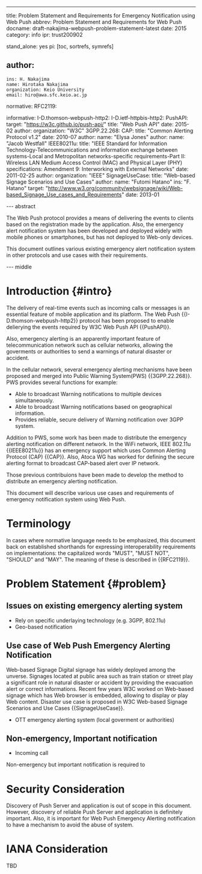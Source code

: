 ---
title: Problem Statement and Requirements for Emergency Notification using Web Push
abbrev: Problem Statement and Requirements for Web Push
docname: draft-nakajima-webpush-problem-statement-latest
date: 2015
category: info
ipr: trust200902

stand_alone: yes
pi: [toc, sortrefs, symrefs]

author:
 -
    ins: H. Nakajima
    name: Hirotaka Nakajima
    organization: Keio University
    email: hiro@awa.sfc.keio.ac.jp

normative:
  RFC2119:

informative:
  I-D.thomson-webpush-http2:
  I-D.ietf-httpbis-http2:
  PushAPI:
    target: "https://w3c.github.io/push-api/"
    title: "Web Push API"
    date: 2015-02
    author:
      organization: "W3C"
  3GPP.22.268:
  CAP:
    title: "Common Alerting Protocol v1.2"
    date: 2010-07
    author:
      name: "Elysa Jones"
    author:
      name: "Jacob Westfall"
  IEEE80211u:
    title: "IEEE Standard for Information Technology-Telecommunications and information exchange between systems-Local and Metropolitan networks-specific requirements-Part II: Wireless LAN Medium Access Control (MAC) and Physical Layer (PHY) specifications: Amendment 9: Interworking with External Networks"
    date: 2011-02-25
    author:
      organization: "IEEE"
  SignageUseCase:
    title: "Web-based Signage Scenarios and Use Cases"
    author: 
      name: "Futomi Hatano"
      ins: "F. Hatano"
    target: "http://www.w3.org/community/websignage/wiki/Web-based_Signage_Use_cases_and_Requirements"
    date: 2013-01


--- abstract

The Web Push protocol provides a means of delivering the events to clients based on the registration made by the application. 
Also, the emergency alert notification system has been developed and deployed widely with mobile phones or smartphones, but has not deployed to Web-only devices.

This document outlines various existing emergency alert notification system in other protocols and use cases with their requirements.

--- middle

# Introduction {#intro}

The delivery of real-time events such as incoming calls or messages is an essential feature of mobile application and its platform. 
The Web Push {{I-D.thomson-webpush-http2}} protocol has been proposed to enable delierying the events required by W3C Web Push API {{PushAPI}}.

Also, emergency alerting is an apparently important feature of telecommunication network such as cellular networks, allowing the goverments or authorities to send a warnings of natural disaster or accident. 

In the cellular network, several emergency alerting mechanisms have been proposed and merged into Public Warning System(PWS) {{3GPP.22.268}}. PWS provides several functions for example:

- Able to broadcast Warning notifications to multiple devices simultaneously.
- Able to broadcast Warning notifications based on geographical information.
- Provides reliable, secure delivery of Warning notification over 3GPP system.

Addition to PWS, some work has been made to distribute the emergency alerting notification on different network. In the WiFi network, IEEE 802.11u {{IEEE80211u}} has an emergency support which uses Common Alerting Protocol (CAP) {{CAP}}. Also, Atoca WG has worked for defining the secure alerting format to broadcast CAP-based alert over IP network.

Those previous contribuions have been made to develop the method to distribute an emergency alerting notification. 

This document will describe various use cases and requirements of emergency notification system using Web Push.

# Terminology

In cases where normative language needs to be emphasized, this document back on
established shorthands for expressing interoperability requirements on
implementations: the capitalized words "MUST", "MUST NOT", "SHOULD" and "MAY".
The meaning of these is described in {{RFC2119}}.

# Problem Statement {#problem}

## Issues on existing emergency alerting system

- Rely on specific underlaying technology (e.g. 3GPP, 802.11u)
- Geo-based notification

## Use case of Web Push Emergency Alerting Notification

Web-based Signage
Digital signage has widely deployed among the unverse. Signages located at public area such as train station or street play a significant role in natural disaster or accident by providing the evacuation alert or correct informations. Recent few years W3C worked on Web-based signage which has Web browser is embedded, allowing to display or play Web content. Disaster use case is proposed in W3C Web-based Signage Scenarios and Use Cases {{SignageUseCase}}. 

- OTT emergency alerting system (local goverment or authorities)

## Non-emergency, Important notification

- Incoming call

Non-emergency but important notification is required to 

# Security Consideration
Discovery of Push Server and application is out of scope in this document. However, discovery of reliable Push Server and application is definitely important. Also, it is important for Web Push Emergency Alerting notification to have a mechanism to avoid the abuse of system.

# IANA Consideration
TBD

